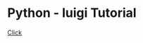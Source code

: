 # Python - luigi Tutorial
[Click](https://gist.github.com/tomsing1/4c433655b3ac1aedb372ddfb1c7954db)

